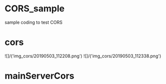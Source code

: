 # CORS_sample
sample coding to test CORS

# cors
![]/('img_cors/20190503_112208.png')
![]/('img_cors/20190503_112338.png')

# mainServerCors



